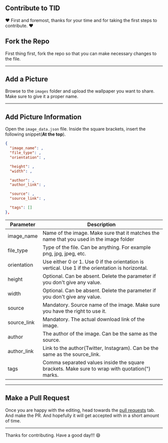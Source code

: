 ## Contribute to TID

:heart: First and foremost, thanks for your time and for taking the first steps to contribute. :heart:

 
<h2>Fork the Repo</h2>

First thing first, fork the repo so that you can make necessary changes to the file.

---

 
<h2>Add a Picture</h2>

Browse to the `images` folder and upload the wallpaper you want to share. Make sure to give it a proper name.

---

 
<h2>Add Picture Information</h2>

Open the `image_data.json` file. Inside the square brackets, insert the following snippet(**At the top**).

```json
{
  "image_name": ,
  "file_type": ,
  "orientation": ,

  "height": ,
  "width": ,

  "author": ,
  "author_link": ,

  "source": ,
  "source_link": ,

  "tags": []
},
  ```

|  Parameter  | Description                                                                                     |
|-------------|-------------------------------------------------------------------------------------------------|
| image_name  | Name of the image. Make sure that it matches the name that you used in the image folder         |
| file_type   | Type of the file. Can be anything. For example png, jpg, jpeg, etc.                             |
| orientation | Use either 0 or 1. Use 0 if the orientation is vertical. Use 1 if the orientation is horizontal. |
| height      | Optional. Can be absent. Delete the parameter if you don't give any value.                      |
| width       | Optional. Can be absent. Delete the parameter if you don't give any value.                      |
| source      | Mandatory. Source name of the image. Make sure you have the right to use it.                   |
| source_link | Mandatory. The actual download link of the image.                                               |
| author      | The author of the image. Can be the same as the source.                                             |
| author_link | Link to the author(Twitter, Instagram). Can be the same as the source_link.                         |
| tags        | Comma separated values inside the square brackets. Make sure to wrap with quotation(") marks. | 

  ---
 

 
<h2>Make a Pull Request</h2>

Once you are happy with the editing, head towards the [pull requests](https://github.com/Muhimen123/TID/pulls) tab. And make the PR. 
And hopefully it will get accepted with in a short amount of time. 

---
 

Thanks for contributing. Have a good day!!! :smile:

